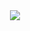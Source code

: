 <div align="center">
  <img src="https://github.com/user-attachments/assets/d8322b0b-2a99-489d-868d-f9284a457fb9">
</div>
